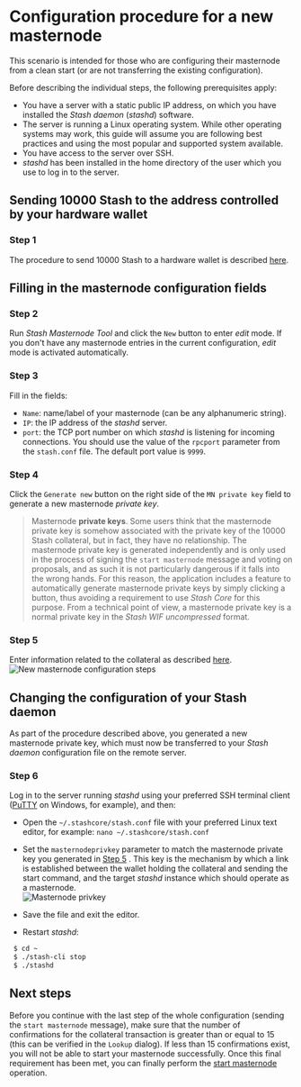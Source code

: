 # Configuration procedure for a new masternode

This scenario is intended for those who are configuring their masternode from a clean start (or are not transferring the existing configuration).

Before describing the individual steps, the following prerequisites apply:
  * You have a server with a static public IP address, on which you have installed the *Stash daemon* (*stashd*) software.
  * The server is running a Linux operating system. While other operating systems may work, this guide will assume you are following best practices and using the most popular and supported system available.
  * You have access to the server over SSH.
  * *stashd* has been installed in the home directory of the user which you use to log in to the server.

## Sending 10000 Stash to the address controlled by your hardware wallet

### Step 1

The procedure to send 10000 Stash to a hardware wallet is described [here](config-masternodes-a.md#sending-1000-stash-to-the-hardware-wallet-address).

## Filling in the masternode configuration fields

### Step 2

Run *Stash Masternode Tool* and click the `New` button to enter *edit* mode. If you don't have any masternode entries in the current configuration, *edit* mode is activated automatically.

### Step 3

Fill in the fields:
  * `Name`: name/label of your masternode (can be any alphanumeric string).
  * `IP`: the IP address of the *stashd* server.
  * `port`: the TCP port number on which *stashd* is listening for incoming connections. You should use the value of the `rpcport` parameter from the `stash.conf` file. The default port value is `9999`.

### Step 4

Click the `Generate new` button on the right side of the `MN private key` field to generate a new masternode *private key*.

  > Masternode **private keys**. Some users think that the masternode private key is somehow associated with the private key of the 10000 Stash collateral, but in fact, they have no relationship. The masternode private key is generated independently and is only used in the process of signing the `start masternode` message and voting on proposals, and as such it is not particularly dangerous if it falls into the wrong hands. For this reason, the application includes a feature to automatically generate masternode private keys by simply clicking a button, thus avoiding a requirement to use *Stash Core* for this purpose. From a technical point of view, a masternode private key is a normal private key in the *Stash WIF uncompressed* format.

### Step 5

Enter information related to the collateral as described [here](config-masternodes-a.md#entering-information-on-the-collateral).  
![New masternode configuration steps](img/conf-masternodes-b-1.png)

## Changing the configuration of your Stash daemon

As part of the procedure described above, you generated a new masternode private key, which must now be transferred to your *Stash daemon* configuration file on the remote server.

### Step 6

Log in to the server running *stashd* using your preferred SSH terminal client ([PuTTY](https://www.chiark.greenend.org.uk/~sgtatham/putty/latest.html) on Windows, for example), and then:

  * Open the `~/.stashcore/stash.conf` file with your preferred Linux text editor, for example: `nano ~/.stashcore/stash.conf`

  * Set the `masternodeprivkey` parameter to match the masternode private key you generated in [Step 5](#step-5) . This key is the mechanism by which a link is established between the wallet holding the collateral and sending the start command, and the target *stashd* instance which should operate as a masternode.  
      ![Masternode privkey](img/conf-masternodes-b-2.png)

  * Save the file and exit the editor.

  * Restart *stashd*:
  ```bash
   $ cd ~
   $ ./stash-cli stop
   $ ./stashd
  ```

## Next steps

Before you continue with the last step of the whole configuration (sending the `start masternode` message), make sure that the number of confirmations for the collateral transaction is greater than or equal to 15 (this can be verified in the `Lookup` dialog). If less than 15 confirmations exist, you will not be able to start your masternode successfully. Once this final requirement has been met, you can finally perform the [start masternode](../README.md#starting-a-masternode) operation.
